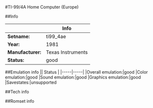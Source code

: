 #TI-99/4A Home Computer (Europe)

##Info

||Info|
|-----|-----|
|**Setname:**|ti99_4ae
|**Year:**|1981
|**Manufacturer:**|Texas Instruments
|**Status:**|good

##Emulation info
|| Status |
|-----|-----|
|Overall emulation:|good
|Color emulation:|good
|Sound emulation:|good
|Graphics emulation:|good
|Savestates:|unsupported

##Tech info

##Romset info

<!--- START OF EDITED COMMENT DO NOT TOUCH TEXT ABOVE-->

